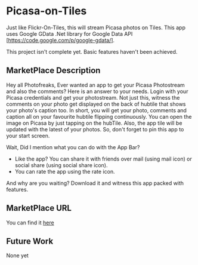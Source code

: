 # Picasa-on-Tiles

Just like Flickr-On-Tiles, this will stream Picasa photos on Tiles. This app uses Google GData .Net library for Google Data API [https://code.google.com/p/google-gdata/].

This project isn't complete yet. Basic features haven't been achieved.

## MarketPlace Description

Hey all Photofreaks, Ever wanted an app to get your Picasa Photostream and also the comments? 
Here is an answer to your needs. Login with your Picasa credentials and get your photostream. 
Not just this, witness the comments on your photo get displayed on the back of hubtile that shows your photo's caption too. 
In short, you will get your photo, comments and caption all on your favourite hubtile flipping continuously.
You can open the image on Picasa by just tapping on the hubTile.
Also, the app tile will be updated with the latest of your photos. So, don't forget to pin this app to your start screen.

Wait, Did I mention what you can do with the App Bar?
* Like the app? You can share it with friends over mail (using mail icon) or social share (using social share icon).
* You can rate the app using the rate icon.

And why are you waiting? Download it and witness this app packed with features.

## MarketPlace URL

You can find it [here](http://www.windowsphone.com/s?appid=d82403d1-dc31-487f-8865-c308f143403f)


## Future Work

None yet
